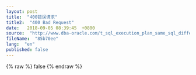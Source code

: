 ```yaml
---
layout: post
title:  "400错误请求"
title2:  "400 Bad Request"
date:   2018-09-05 08:39:45  +0800
source:  "http://www.dba-oracle.com/t_sql_execution_plan_same_sql_different_server.htm"
fileName:  "85b70ee"
lang:  "en"
published: false
---
```

{% raw %}
false
{% endraw %}
